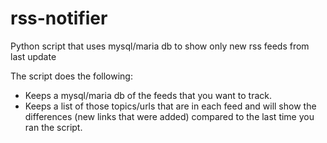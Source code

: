 # rss-notifier
Python script that uses mysql/maria db to show only new rss feeds from last update

The script does the following:
- Keeps a mysql/maria db of the feeds that you want to track.
- Keeps a list of those topics/urls that are in each feed and will show the differences (new links that were added) compared to the last time you ran the script.

